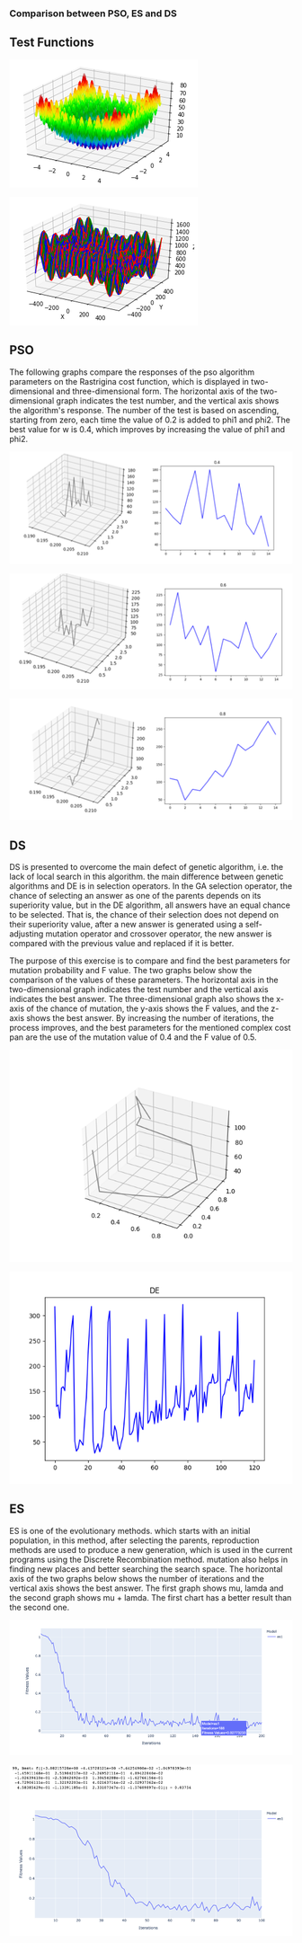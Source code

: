 ### Comparison between PSO, ES and DS


## Test Functions


![alt text](https://github.com/smohammadi96/computational_evolution/blob/main/PSO_ES_DS/images/Rastrigin.png)

![alt text](https://github.com/smohammadi96/computational_evolution/blob/main/PSO_ES_DS/images/Schwefel.png)

## PSO
The following graphs compare the responses of the pso algorithm parameters on the Rastrigina cost function, which is displayed in two-dimensional and three-dimensional form. The horizontal axis of the two-dimensional graph indicates the test number, and the vertical axis shows the algorithm's response. The number of the test is based on ascending, starting from zero, each time the value of 0.2 is added to phi1 and phi2. The best value for w is 0.4, which improves by increasing the value of phi1 and phi2.

![alt text](https://github.com/smohammadi96/computational_evolution/blob/main/PSO_ES_DS/images/0.4.PNG)

![alt text](https://github.com/smohammadi96/computational_evolution/blob/main/PSO_ES_DS/images/0.6.PNG)

![alt text](https://github.com/smohammadi96/computational_evolution/blob/main/PSO_ES_DS/images/0.8.PNG)


## DS
DS is presented to overcome the main defect of genetic algorithm, i.e. the lack of local search in this algorithm. the main difference between genetic algorithms and DE is in selection operators. In the GA selection operator, the chance of selecting an answer as one of the parents depends on its superiority value, but in the DE algorithm, all answers have an equal chance to be selected. That is, the chance of their selection does not depend on their superiority value, after a new answer is generated using a self-adjusting mutation operator and crossover operator, the new answer is compared with the previous value and replaced if it is better.


The purpose of this exercise is to compare and find the best parameters for mutation probability and F value. The two graphs below show the comparison of the values ​​of these parameters. The horizontal axis in the two-dimensional graph indicates the test number and the vertical axis indicates the best answer. The three-dimensional graph also shows the x-axis of the chance of mutation, the y-axis shows the F values, and the z-axis shows the best answer.
By increasing the number of iterations, the process improves, and the best parameters for the mentioned complex cost pan are the use of the mutation value of 0.4 and the F value of 0.5.

![alt text](https://github.com/smohammadi96/computational_evolution/blob/main/PSO_ES_DS/images/DS1.PNG)

![alt text](https://github.com/smohammadi96/computational_evolution/blob/main/PSO_ES_DS/images/DS2.PNG)


## ES
ES is one of the evolutionary methods. which starts with an initial population, in this method, after selecting the parents, reproduction methods are used to produce a new generation, which is used in the current programs using the Discrete Recombination method. mutation also helps in finding new places and better searching the search space. The horizontal axis of the two graphs below shows the number of iterations and the vertical axis shows the best answer. The first graph shows mu, lamda and the second graph shows mu + lamda. The first chart has a better result than the second one.

![alt text](https://github.com/smohammadi96/computational_evolution/blob/main/PSO_ES_DS/images/ES1.PNG)

![alt text](https://github.com/smohammadi96/computational_evolution/blob/main/PSO_ES_DS/images/ES2.PNG)

